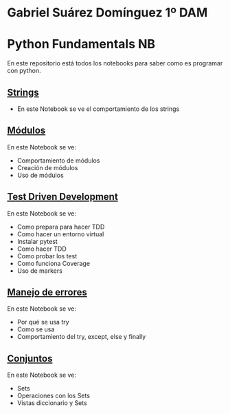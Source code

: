 # Gabriel Suárez Domínguez 1º DAM

# Python Fundamentals NB

En este repositorio está todos los notebooks para saber como es programar con python.


## [Strings](./notebooks/Unidad_01_strings.ipynb)

- En este Notebook se ve el comportamiento de los strings

## [Módulos](./notebooks/Modulos.ipynb)

En este Notebook se ve:
- Comportamiento de módulos
- Creación de módulos
- Uso de módulos

## [Test Driven Development](./notebooks/TDD.ipynb)

En este Notebook se ve:
- Como prepara para hacer TDD
- Como hacer un entorno virtual
- Instalar pytest
- Como hacer TDD
- Como probar los test
- Como funciona Coverage
- Uso de markers

## [Manejo de errores](./notebooks/TryExcept.ipynb)

En este Notebook se ve:
- Por qué se usa try
- Como se usa
- Comportamiento del try, except, else y finally

## [Conjuntos](./notebooks/conjuntos.ipynb)
En este Notebook se ve:
- Sets
- Operaciones con los Sets
- Vistas diccionario y Sets